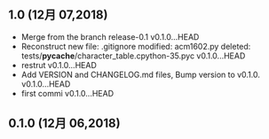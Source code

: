 ## 1.0 (12月 07,2018)
  - Merge from the branch release-0.1  v0.1.0...HEAD
  - Reconstruct 	new file:   .gitignore 	modified:   acm1602.py 	deleted:    tests/__pycache__/character_table.cpython-35.pyc  v0.1.0...HEAD
  - restrut  v0.1.0...HEAD
  - Add VERSION and CHANGELOG.md files, Bump version to v0.1.0.  v0.1.0...HEAD
  - first commi  v0.1.0...HEAD

## 0.1.0 (12月 06,2018)


